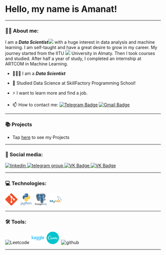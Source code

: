 
# Hello, my name is Amanat!

---

### :man_technologist: About me:

I am a ***Data Scientist***<img src="https://media.giphy.com/media/WUlplcMpOCEmTGBtBW/giphy.gif" width="30px"> with a huge interest in data analysis and machine learning. I am self-taught and have a great desire to grow in my career. My journey started from the IITU <img src="https://ydf.iitu.edu.kz/img/logo11.png" width="40px"> University in Almaty. Then I took courses and studied. After half a year of study, I completed an internship at ARTCOM in Machine Learning.

- 🧑🏻‍💻 I am a ***Data Scientist***

- :telescope: Studied Data Science at SkillFactory Programming School!

- :zap: I want to learn more and find a job.

- :mailbox: How to contact me: [![Telegram Badge](https://img.shields.io/badge/-orynbassaramanat-blue?style=flat&logo=Telegram&logoColor=white)](https://t.me/orynbassarov_a) [ ![Gmail Badge](https://img.shields.io/badge/-Gmail-red?style=flat&logo=Gmail&logoColor=white)](mailto:orynbasar.amanat04@gmail.com)

---

### 📚 Projects 

* Tap [here](https://github.com/amanatorynbassarov?tab=repositories) to see my Projects

---

### 🤝 Social media:

  <div id="badges">
    <a href="https://www.linkedin.com/in/orynbasaramanat/" target="_blank">
      <img src="https://cdn-icons-png.flaticon.com/512/2504/2504799.png" width="40" height="40" alt="linkedin" />
    </a>
    <a href="[https://t.me/tehnomaniak07](https://t.me/orynbassarov_a)" target="_blank">
      <img src="https://cdn-icons-png.flaticon.com/512/2111/2111646.png" width="40" height="40" alt="telegram group" />
    </a>
    <a href="https://vk.com/id551037114" target="_blank">
      <img src="https://cdn-icons-png.flaticon.com/512/145/145813.png" width="40" height="40" alt="VK Badge"/>
    </a>
    <a href="https://instagram.com/orynbassarov_a?igshid=YmMyMTA2M2Y=" target="_blank">
      <img src="https://img.icons8.com/fluency/512/instagram-new.png" width="41" height="41" alt="VK Badge"/>
    </a>
  </div>

---

### 💻 Technologies:

<div>
  <img src="https://github.com/devicons/devicon/blob/master/icons/git/git-original.svg" title="git" alt="git" width="40" height="40"/>&nbsp
  <img src="https://github.com/devicons/devicon/blob/master/icons/python/python-original-wordmark.svg" title="python" alt="python" width="40" height="40"/>&nbsp
  <img src="https://github.com/devicons/devicon/blob/master/icons/postgresql/postgresql-original-wordmark.svg" title="postgres" alt="postgres" width="40" height="40"/>&nbsp
  <img src="https://github.com/devicons/devicon/blob/master/icons/mysql/mysql-original-wordmark.svg" title="mysql" alt="mysql" width="40" height="40"/>&nbsp

  ---

### 🛠 Tools:

<div>
  <img src="https://cdn.iconscout.com/icon/free/png-512/leetcode-3521542-2944960.png?f=avif&w=512" title="Leetcode" alt="Leetcode" width="40" height="40"/>&nbsp;
  <img src="https://github.com/devicons/devicon/blob/master/icons/kaggle/kaggle-original-wordmark.svg" title="kaggle" alt="kaggle" width="40" height="40"/>&nbsp;
  <img src="https://github.com/devicons/devicon/blob/master/icons/canva/canva-original.svg" title="canva" alt="canva" width="40" height="40"/>&nbsp;
  <img src="https://www.oomnitza.com/wp-content/uploads/2022/06/github-logo-300x300.png" title="github" alt="github" width="40" height="40"/>&nbsp;
</div>

----


